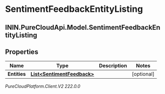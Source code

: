 # SentimentFeedbackEntityListing

## ININ.PureCloudApi.Model.SentimentFeedbackEntityListing

## Properties

|Name | Type | Description | Notes|
|------------ | ------------- | ------------- | -------------|
| **Entities** | [**List&lt;SentimentFeedback&gt;**](SentimentFeedback) |  | [optional] |



_PureCloudPlatform.Client.V2 222.0.0_
